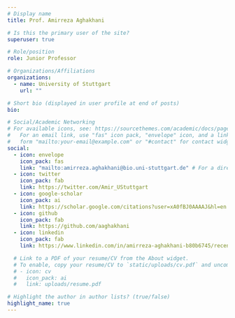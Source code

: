 ```yaml
---
# Display name
title: Prof. Amirreza Aghakhani

# Is this the primary user of the site?
superuser: true

# Role/position
role: Junior Professor

# Organizations/Affiliations
organizations:
  - name: University of Stuttgart
    url: ""

# Short bio (displayed in user profile at end of posts)
bio:

# Social/Academic Networking
# For available icons, see: https://sourcethemes.com/academic/docs/page-builder/#icons
#   For an email link, use "fas" icon pack, "envelope" icon, and a link in the
#   form "mailto:your-email@example.com" or "#contact" for contact widget.
social:
  - icon: envelope
    icon_pack: fas
    link: "mailto:amirreza.aghakhani@bio.uni-stuttgart.de" # For a direct email link, use "mailto:test@example.org".
  - icon: twitter
    icon_pack: fab
    link: https://twitter.com/Amir_UStuttgart
  - icon: google-scholar
    icon_pack: ai
    link: https://scholar.google.com/citations?user=xA0fBJ0AAAAJ&hl=en
  - icon: github
    icon_pack: fab
    link: https://github.com/aaghakhani
  - icon: linkedin
    icon_pack: fab
    link: https://www.linkedin.com/in/amirreza-aghakhani-b80b6745/recent-activity/all/

  # Link to a PDF of your resume/CV from the About widget.
  # To enable, copy your resume/CV to `static/uploads/cv.pdf` and uncomment the lines below.
  # - icon: cv
  #   icon_pack: ai
  #   link: uploads/resume.pdf

# Highlight the author in author lists? (true/false)
highlight_name: true
---
```

